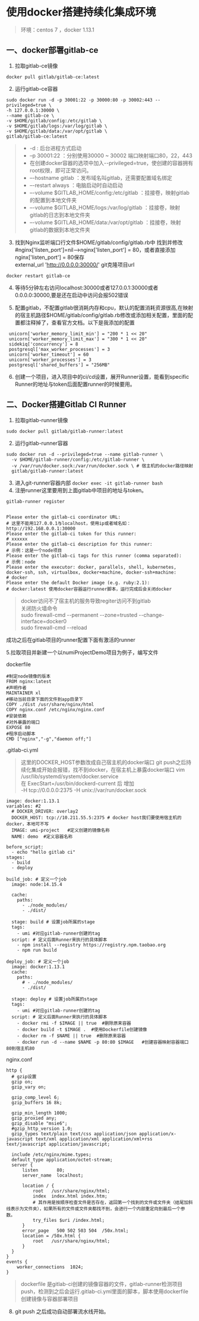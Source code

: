 # 使用docker搭建持续化集成环境

> 环境：centos 7 ，docker 1.13.1
## 一、docker部署gitlab-ce


1. 拉取gitlab-ce镜像
```
docker pull gitlab/gitlab-ce:latest
```
2. 运行gitlab-ce容器
```
sudo docker run -d -p 30001:22 -p 30000:80 -p 30002:443 --privileged=true \
-h 127.0.0.1:30000 \
--name gitlab-ce \
-v $HOME/gitlab/config:/etc/gitlab \
-v $HOME/gitlab/logs:/var/log/gitlab \
-v $HOME/gitlab/data:/var/opt/gitlab \
gitlab/gitlab-ce:latest
```

> - -d : 后台进程方式启动  
> - –p 30001:22 ：分别使用30000 ~ 30002 端口映射端口80，22，443  
> - 在创建docker容器的选项中加入--privileged=true，使创建的容器拥有root权限，即可正常访问。
> - –-hostname gitlab ：发布域名叫gitlab，还需要配置域名绑定  
> - –-restart always ：电脑启动时自动启动  
> - –-volume $GITLAB_HOME/config:/etc/gitlab ：挂接卷，映射gitlab的配置到本地文件夹  
> - –-volume $GITLAB_HOME/logs:/var/log/gitlab ：挂接卷，映射gitlab的日志到本地文件夹  
> - –-volume $GITLAB_HOME/data:/var/opt/gitlab ：挂接卷，映射gitlab的数据到本地文件夹  


3. 找到Nginx监听端口行文件$HOME/gitlab/config/gitlab.rb中  找到并修改#nginx['listen_port']=nil-->nginx['listen_port'] = 80，或者直接添加nginx['listen_port'] = 80保存  
external_url 'http://0.0.0.0:30000/' git克隆项目url
	

`docker restart gitlab-ce `

4. 等待5分钟左右访问localhost\:30000或者127.0.0.1\:30000或者0.0.0.0\:30000,要是还在启动中访问会报502错误

5. 配置gitlab，不配置gitlab很消耗内存和cpu，默认的配置消耗资源很高,在映射的宿主机路径$HOME/gitlab/config/gitlab.rb修改或添加相关配置，里面的配置都注释掉了，查看官方文档。以下是我添加的配置

```
 unicorn['worker_memory_limit_min'] = "200 * 1 << 20"
 unicorn['worker_memory_limit_max'] = "300 * 1 << 20"
 sidekiq['concurrency'] = 8
 postgresql['max_worker_processes'] = 3
 unicorn['worker_timeout'] = 60
 unicorn['worker_processes'] = 3
 postgresql['shared_buffers'] = "256MB"
```

6. 创建一个项目，进入项目中的ci/cd设置，展开Runner设置，能看到specific Runner的地址与token后面配置runner的时候要用。

## 二、Docker搭建Gitlab CI Runner
1. 拉取gitlab-runner镜像

```
sudo docker pull gitlab/gitlab-runner:latest
```
2. 运行gitlab-runner容器
```
sudo docker run -d --privileged=true --name gitlab-runner \
  -v $HOME/gitlab-runner/config:/etc/gitlab-runner \
  -v /var/run/docker.sock:/var/run/docker.sock \ # 宿主机的docker路径映射
  gitlab/gitlab-runner:latest
```



3. 进入git-runner容器内部
`docker exec -it gitlab-runner bash`
4. 注册runner这里要用到上面gitlab中项目的地址与token。

```
gitlab-runner register
```
```

Please enter the gitlab-ci coordinator URL:
# 这里不能用127.0.0.1与localhost，使用ip或者域名如：http://192.168.0.0.1:30000
Please enter the gitlab-ci token for this runner:
# xxxxxx
Please enter the gitlab-ci description for this runner:
# 示例：这是一个node项目
Please enter the gitlab-ci tags for this runner (comma separated):
# 示例：node
Please enter the executor: docker, parallels, shell, kubernetes, docker-ssh, ssh, virtualbox, docker+machine, docker-ssh+machine:
# docker
Please enter the default Docker image (e.g. ruby:2.1):
# docker:latest 使用docker容器运行runner脚本，运行完成后会关闭docker
```

> docker访问不了宿主机的服务导致regiter访问不到gitlab  
> 关闭防火墙命令  
> sudo firewall-cmd --permanent --zone=trusted --change-interface=docker0  
> sudo firewall-cmd --reload

成功之后在gitlab项目的runner配置下面有激活的runner

5.拉取项目并新建一个以numiProjectDemo项目为例子，编写文件  

dockerfile

```
#制定node镜像的版本
FROM nginx:latest
#声明作者
MAINTAINER xl
#移动当前目录下面的文件到app目录下
COPY ./dist /usr/share/nginx/html
COPY nginx.conf /etc/nginx/nginx.conf
#安装依赖
#对外暴露的端口
EXPOSE 80
#程序启动脚本
CMD ["nginx","-g","daemon off;"]
```

.gitlab-ci.yml

> 这里的DOCKER_HOST参数改成自己宿主机的docker端口
> git push之后持续化集成开始会报错，找不到docker，在宿主机上暴露docker端口
> vim /usr/lib/systemd/system/docker.service  
> 在 ExecStart=/usr/bin/dockerd-current 后 增加  
> -H tcp://0.0.0.0:2375 -H unix://var/run/docker.sock  
```
image: docker:1.13.1
variables: #2
  # DOCKER_DRIVER: overlay2
  DOCKER_HOST: tcp://10.211.55.5:2375 # docker host我们要使用宿主机的docker，本地可不写
  IMAGE: umi-project   #定义创建的镜像名称
  NAME: demo  #定义容器名称

before_script:
  - echo "hello gitlab ci"
stages:
  - build
  - deploy

build_job: # 定义一个job
  image: node:14.15.4

  cache:
    paths:
      - ./node_modules/
      - ./dist/

  stage: build # 设置job所属的stage
  tags:
    - umi #对应gitlab-runner创建的tag
  script: # 定义后面Runner来执行的具体脚本
    - npm install --registry https://registry.npm.taobao.org
    - npm run build

deploy_job: # 定义一个job
  image: docker:1.13.1
  cache:
    paths:
      # - ./node_modules/
      - ./dist/

  stage: deploy # 设置job所属的stage
  tags:
    - umi #对应gitlab-runner创建的tag
  script: # 定义后面Runner来执行的具体脚本
    - docker rmi -f $IMAGE || true  #删除原来容器
    - docker build -t $IMAGE .  #使用Dockerfile创建镜像
    - docker rm -f $NAME || true  #删除原来容器
    - docker run -d --name $NAME -p 80:80 $IMAGE   #创建容器映射容器端口80到宿主机80

```
nginx.conf
```
http {
  # gzip设置
  gzip on;
  gzip_vary on;

  gzip_comp_level 6;
  gzip_buffers 16 8k;

  gzip_min_length 1000;
  gzip_proxied any;
  gzip_disable "msie6";
  #gzip_http_version 1.0;
  gzip_types text/plain text/css application/json application/x-javascript text/xml application/xml application/xml+rss text/javascript application/javascript;

  include /etc/nginx/mime.types;
  default_type application/octet-stream;
  server {
      listen       80;
      server_name  localhost;

      location / {
          root   /usr/share/nginx/html;
          index  index.html index.htm;
          # 其作用是按顺序检查文件是否存在，返回第一个找到的文件或文件夹（结尾加斜线表示为文件夹），如果所有的文件或文件夹都找不到，会进行一个内部重定向到最后一个参数。
          try_files $uri /index.html;
      }
      error_page   500 502 503 504  /50x.html;
      location = /50x.html {
          root   /usr/share/nginx/html;
      }
  }
}
events {
    worker_connections  1024;
}

```

> dockerfile 是gitlab-ci创建的镜像容器的文件，gitlab-runner检测项目push，检测到之后会运行.gitlab-ci.yml里面的脚本，脚本使用dockerfile创建镜像与容器部署项目

8. git push 之后成功自动部署流水线开始。
